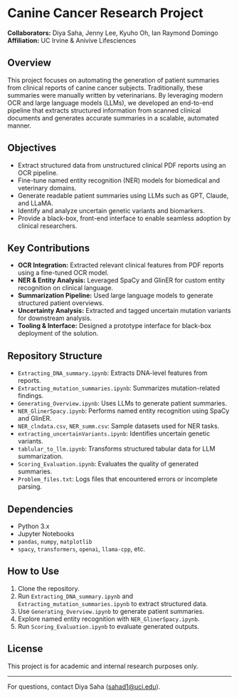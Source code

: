 # Canine Cancer Research Project

**Collaborators:** Diya Saha, Jenny Lee, Kyuho Oh, Ian Raymond Domingo 
**Affiliation:** UC Irvine & Anivive Lifesciences


## Overview

This project focuses on automating the generation of patient summaries from clinical reports of canine cancer subjects. Traditionally, these summaries were manually written by veterinarians. By leveraging modern OCR and large language models (LLMs), we developed an end-to-end pipeline that extracts structured information from scanned clinical documents and generates accurate summaries in a scalable, automated manner.

## Objectives

* Extract structured data from unstructured clinical PDF reports using an OCR pipeline.
* Fine-tune named entity recognition (NER) models for biomedical and veterinary domains.
* Generate readable patient summaries using LLMs such as GPT, Claude, and LLaMA.
* Identify and analyze uncertain genetic variants and biomarkers.
* Provide a black-box, front-end interface to enable seamless adoption by clinical researchers.

## Key Contributions

* **OCR Integration:** Extracted relevant clinical features from PDF reports using a fine-tuned OCR model.
* **NER & Entity Analysis:** Leveraged SpaCy and GlinER for custom entity recognition on clinical language.
* **Summarization Pipeline:** Used large language models to generate structured patient overviews.
* **Uncertainty Analysis:** Extracted and tagged uncertain mutation variants for downstream analysis.
* **Tooling & Interface:** Designed a prototype interface for black-box deployment of the solution.

## Repository Structure

* `Extracting_DNA_summary.ipynb`: Extracts DNA-level features from reports.
* `Extracting_mutation_summaries.ipynb`: Summarizes mutation-related findings.
* `Generating_Overview.ipynb`: Uses LLMs to generate patient summaries.
* `NER_GlinerSpacy.ipynb`: Performs named entity recognition using SpaCy and GlinER.
* `NER_clndata.csv`, `NER_summ.csv`: Sample datasets used for NER tasks.
* `extracting_uncertainVariants.ipynb`: Identifies uncertain genetic variants.
* `tablular_to_llm.ipynb`: Transforms structured tabular data for LLM summarization.
* `Scoring_Evaluation.ipynb`: Evaluates the quality of generated summaries.
* `Problem_files.txt`: Logs files that encountered errors or incomplete parsing.

## Dependencies

* Python 3.x
* Jupyter Notebooks
* `pandas`, `numpy`, `matplotlib`
* `spacy`, `transformers`, `openai`, `llama-cpp`, etc.

## How to Use

1. Clone the repository.
2. Run `Extracting_DNA_summary.ipynb` and `Extracting_mutation_summaries.ipynb` to extract structured data.
3. Use `Generating_Overview.ipynb` to generate patient summaries.
4. Explore named entity recognition with `NER_GlinerSpacy.ipynb`.
5. Run `Scoring_Evaluation.ipynb` to evaluate generated outputs.

## License

This project is for academic and internal research purposes only.

---

For questions, contact Diya Saha ([sahad1@uci.edu](mailto:sahad1@uci.edu)).
